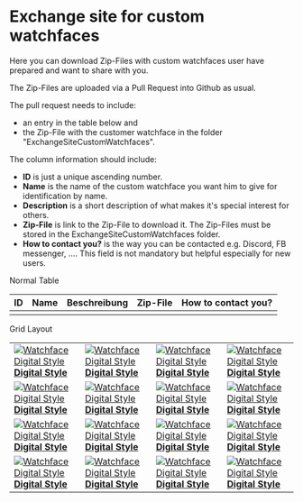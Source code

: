 # Exchange site for custom watchfaces

Here you can download Zip-Files with custom watchfaces user have prepared and want to share with you.

The Zip-Files are uploaded via a Pull Request into Github as usual.

The pull request needs to include:

- an entry in the table below and
- the Zip-File with the customer watchface in the folder "ExchangeSiteCustomWatchfaces".

The column information should include:

- **ID** is just a unique ascending number.
- **Name** is the name of the custom watchface you want him to give for identification by name.
- **Description** is a short description of what makes it's special interest for others.
- **Zip-File** is link to the Zip-File to download it. The Zip-Files must be stored in the ExchangeSiteCustomWatchfaces folder.
- **How to contact you?** is the way you can be contacted e.g. Discord, FB messenger, .... This field is not mandatory but helpful especially for new users.

Normal Table

| ID | Name | Beschreibung | Zip-File | How to contact you? |
| -- | ---- | ------------ | -------- | ------------------- |
|    |      |              |          |                     |


Grid Layout

|                                                                                                                                              |                                                                                                                                              |                                                                                                                                              |                                                                                                                                              |
| -------------------------------------------------------------------------------------------------------------------------------------------- | -------------------------------------------------------------------------------------------------------------------------------------------- | -------------------------------------------------------------------------------------------------------------------------------------------- | -------------------------------------------------------------------------------------------------------------------------------------------- |
| [![Watchface Digital Style](../images/Watchface_DigitalStyle.png) <br> **Digital Style**](../ExchangeSiteCustomWatchfaces/AAPS-V2.zip) | [![Watchface Digital Style](../images/Watchface_DigitalStyle.png) <br> **Digital Style**](../ExchangeSiteCustomWatchfaces/AAPS-V2.zip) | [![Watchface Digital Style](../images/Watchface_DigitalStyle.png) <br> **Digital Style**](../ExchangeSiteCustomWatchfaces/AAPS-V2.zip) | [![Watchface Digital Style](../images/Watchface_DigitalStyle.png) <br> **Digital Style**](../ExchangeSiteCustomWatchfaces/AAPS-V2.zip) |
| [![Watchface Digital Style](../images/Watchface_DigitalStyle.png) <br> **Digital Style**](../ExchangeSiteCustomWatchfaces/AAPS-V2.zip) | [![Watchface Digital Style](../images/Watchface_DigitalStyle.png) <br> **Digital Style**](../ExchangeSiteCustomWatchfaces/AAPS-V2.zip) | [![Watchface Digital Style](../images/Watchface_DigitalStyle.png) <br> **Digital Style**](../ExchangeSiteCustomWatchfaces/AAPS-V2.zip) | [![Watchface Digital Style](../images/Watchface_DigitalStyle.png) <br> **Digital Style**](../ExchangeSiteCustomWatchfaces/AAPS-V2.zip) |
| [![Watchface Digital Style](../images/Watchface_DigitalStyle.png) <br> **Digital Style**](../ExchangeSiteCustomWatchfaces/AAPS-V2.zip) | [![Watchface Digital Style](../images/Watchface_DigitalStyle.png) <br> **Digital Style**](../ExchangeSiteCustomWatchfaces/AAPS-V2.zip) | [![Watchface Digital Style](../images/Watchface_DigitalStyle.png) <br> **Digital Style**](../ExchangeSiteCustomWatchfaces/AAPS-V2.zip) | [![Watchface Digital Style](../images/Watchface_DigitalStyle.png) <br> **Digital Style**](../ExchangeSiteCustomWatchfaces/AAPS-V2.zip) |
| [![Watchface Digital Style](../images/Watchface_DigitalStyle.png) <br> **Digital Style**](../ExchangeSiteCustomWatchfaces/AAPS-V2.zip) | [![Watchface Digital Style](../images/Watchface_DigitalStyle.png) <br> **Digital Style**](../ExchangeSiteCustomWatchfaces/AAPS-V2.zip) | [![Watchface Digital Style](../images/Watchface_DigitalStyle.png) <br> **Digital Style**](../ExchangeSiteCustomWatchfaces/AAPS-V2.zip) | [![Watchface Digital Style](../images/Watchface_DigitalStyle.png) <br> **Digital Style**](../ExchangeSiteCustomWatchfaces/AAPS-V2.zip) |
